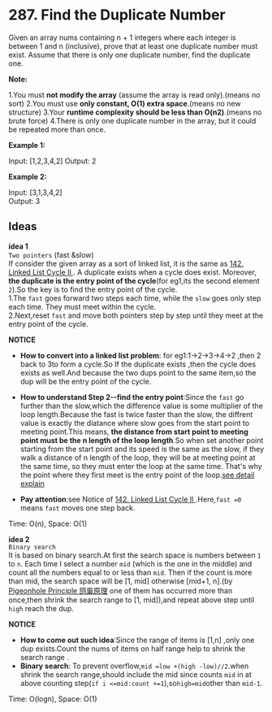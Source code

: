 # 287. Find the Duplicate Number  

Given an array nums containing n + 1 integers where each integer is between 1 and n (inclusive), prove that at least one duplicate number must exist. Assume that there is only one duplicate number, find the duplicate one.    

**Note:**

1.You must **not modify the array** (assume the array is read only).(means no sort)
2.You must use **only constant, O(1) extra space**.(means no new structure)
3.Your **runtime complexity should be less than O(n2)**.(means no brute force)
4.There is only one duplicate number in the array, but it could be repeated more than once.        

**Example 1:**  

Input: [1,2,3,4,2]
Output: 2     

**Example 2:**  

Input: [3,1,3,4,2]    
Output: 3       

## Ideas  
**idea 1**   
`Two pointers` (fast &slow)   
If consider the given array as a sort of linked list, it is the same as [142. Linked List Cycle II ](https://github.com/JingRachaelZhu/CrackLeetcode/tree/JingRachaelZhu-patch-1/LinkedList/142.%20Linked%20List%20Cycle%20II). A duplicate exists when a cycle does exist. Moreover, **the duplicate is the entry point of the cycle**(for eg1,its the second element `2`).So the key is to find the entry point of the cycle.     
1.The `fast` goes forward two steps each time, while the `slow` goes only step each time. They must meet within the cycle.   
2.Next,reset `fast` and move both pointers step by step until they meet at the entry point of the cycle.        

**NOTICE**         
* **How to convert into a linked list problem**: for eg1:1->2->3->4->2 ,then 2 back to 3to form a cycle.So If the duplicate exists ,then the cycle does exists as well.And because the two dups point to the same item,so the dup will be the entry point of the cycle.       
* **How to understand Step 2--find the entry point**:Since the `fast` go further than the slow,which the difference value is some multiplier of the loop length.Because the fast is twice faster than the slow, the diffrent value is exactly the diatance where slow goes from the start point to meeting point.This means, **the distance from start point to meeting point must be the n length of the loop length**.So when set another point starting from the start point and its speed is the same as the slow, if they walk a distance of n length of the loop, they will be at meeting point at the same time, so they must enter the loop at the same time. That's why the point where they first meet is the entry point of the loop.[see detail explain](https://leetcode.com/problems/linked-list-cycle-ii/discuss/44783/Share-my-python-solution-with-detailed-explanation)

* **Pay attention**:see Notice of [142. Linked List Cycle II ](https://github.com/JingRachaelZhu/CrackLeetcode/tree/JingRachaelZhu-patch-1/LinkedList/142.%20Linked%20List%20Cycle%20II).Here,`fast =0` means `fast` moves one step back.          

Time: O(n), Space: O(1)   

**idea 2**   
`Binary search`    
It is based on binary search.At first the search space is numbers between `1` to `n`. Each time I select a number `mid` (which is the one in the middle) and count all the numbers equal to or less than `mid`. Then if the count is more than mid, the search space will be [1, mid] otherwise [mid+1, n].(by [Pigeonhole Principle 鸽巢原理](https://en.wikipedia.org/wiki/Pigeonhole_principle) one of them has occurred more than once,then shrink the search range to [1, mid]),and repeat above step until `high` reach the dup.    

**NOTICE**      
* **How to come out such idea**:Since the range of items is [1,n] ,only one dup exists.Count the nums of items on half range help to shrink the search range .    
* **Binary search**: To prevent overflow,`mid =low +(high -low)//2`.when shrink the search range,should include the mid since counts `mid` in at above counting step(`if i <=mid:count +=1`),so`high=mid`other than `mid-1`.               

Time: O(logn), Space: O(1)     



